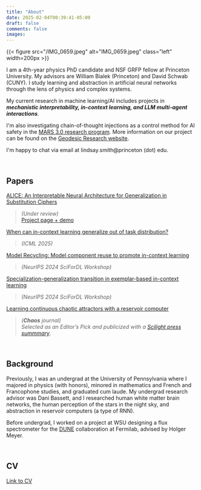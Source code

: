 ```yaml
---
title: "About"
date: 2025-02-04T00:39:41-05:00
draft: false
comments: false
images:
---
```

{{< figure src="/IMG_0659.jpeg" alt="IMG_0659.jpeg" class="left" width=200px >}}
<!-- ![alt](/en/IMG_0659.jpeg) -->

I am a 4th-year physics PhD candidate and NSF GRFP fellow at Princeton University. My advisors are William Bialek (Princeton) and David Schwab (CUNY). I study learning and abstraction in artificial neural networks through the lens of physics and complex systems.

My current research in machine learning/AI includes projects in ***mechanistic interpretability, in-context learning, and LLM multi-agent interactions***.

I'm also investigating chain-of-thought injections as a control method for AI safety in the [MARS 3.0 research program](https://www.cambridgeaisafety.org/mars). More information on our project can be found on the [Geodesic Research website](https://www.geodesicresearch.org/research).

I'm happy to chat via email at lindsay.smith@princeton (dot) edu.

&nbsp;
## Papers

[ALICE: An Interpretable Neural Architecture for Generalization in Substitution Ciphers](https://arxiv.org/abs/2509.07282)
> *(Under review)*\
> [Project page + demo](https://jshen.net/alice)


[When can in-context learning generalize out of task distribution?](https://arxiv.org/abs/2506.05574)
> *(ICML 2025)*

[Model Recycling: Model component reuse to promote in-context learning](https://openreview.net/forum?id=vWSu8nEURM)
> *(NeurIPS 2024 SciForDL Workshop)*

[Specialization-generalization transition in exemplar-based in-context learning](https://openreview.net/forum?id=D1ui5QwHqF)
> *(NeurIPS 2024 SciForDL Workshop)*

[Learning continuous chaotic attractors with a reservoir computer](https://doi.org/10.1063/5.0075572)
> *(**Chaos** journal)\
> Selected as an Editor’s Pick and publicized with a [Scilight press summmary](https://doi.org/10.1063/10.0009079)*.

&nbsp;
## Background

Previously, I was an undergrad at the University of Pennsylvania where I majored in physics (with honors), minored in mathematics and French and Francophone studies, and graduated cum laude. My undergrad research advisor was Dani Bassett, and I researched human white matter brain networks, the human perception of the stars in the night sky, and abstraction in reservoir computers (a type of RNN).


Before undergrad, I worked on a project at WSU designing a flux spectrometer for the [DUNE](https://lbnf-dune.fnal.gov/) collaboration at Fermilab, advised by Holger Meyer.

&nbsp;
## CV
[Link to CV](/cv_lindsaysmith_sep25.pdf)